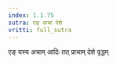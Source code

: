 ```yaml
---
index: 1.1.75
sutra: एङ् प्राचां देशे
vritti: full_sutra
---
```


एङ् यस्य अचाम् आदिः तत् प्राचाम् देशे वृद्धम् 